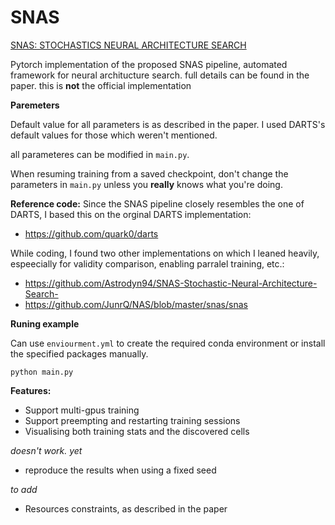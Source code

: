 # SNAS
[SNAS: STOCHASTICS NEURAL ARCHITECTURE SEARCH](https://arxiv.org/abs/1812.09926)

Pytorch implementation of the proposed SNAS pipeline, automated framework for neural architucture search.
full details can be found in the paper. this is **not** the official implementation


**Paremeters**

Default value for all parameters is as described in the paper. I used DARTS's default values for those which weren't mentioned.

all parameteres can be modified in `main.py`.

When resuming training from a saved checkpoint, don't change the parameters in `main.py` unless you **really** knows what you're doing.

**Reference code:**
Since the SNAS pipeline closely resembles the one of DARTS, I based this on the orginal DARTS implementation:
- https://github.com/quark0/darts

While coding, I found two other implementations on which I leaned heavily, espeecially for validity comparison, enabling parralel training, etc.:
- https://github.com/Astrodyn94/SNAS-Stochastic-Neural-Architecture-Search-
- https://github.com/JunrQ/NAS/blob/master/snas/snas


**Runing example**

Can use `enviourment.yml` to create the required conda environment or install the specified packages manually. 

```shell
python main.py
```

**Features:**
- Support multi-gpus training
- Support preempting and restarting training sessions
- Visualising both training stats and the discovered cells

*doesn't work. yet*
- reproduce the results when using a fixed seed

*to add*
- Resources constraints, as described in the paper
